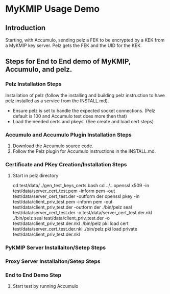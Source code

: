 # MyKMIP Usage Demo

## Introduction
Starting, with Accumulo, sending pelz a FEK to be encrypted by a KEK from a MyKMIP key server.  Pelz gets the FEK and the UID for the KEK.

## Steps for End to End demo of MyKMIP, Accumulo, and pelz. 

### Pelz Installation Steps
Installation of pelz (follow the installing and building pelz instruction to have pelz installed as a service from the INSTALL.md).
 * Ensure pelz is set to handle the expected socket connections. (Pelz default is 100 and Accumulo test does more then that)
 * Load the needed certs and pkeys. (See create and load cert steps)

### Accumulo and Accumulo Plugin Installation Steps 
1. Download the Accumulo source code.
2. Follow the Pelz plugin for Accumulo instructions in the INSTALL.md.

### Certificate and PKey Creation/Installation Steps
1.  Start in pelz directory

    cd test/data/ 
    ./gen_test_keys_certs.bash 
    cd ../.. 
    openssl x509 -in test/data/server_cert_test.pem -inform pem -out test/data/server_cert_test.der -outform der 
    openssl pkey -in test/data/client_priv_test.pem -inform pem -out test/data/client_priv_test.der -outform der 
    ./bin/pelz seal test/data/server_cert_test.der -o test/data/server_cert_test.der.nkl 
    ./bin/pelz seal test/data/client_priv_test.der -o test/data/client_priv_test.der.nkl 
    ./bin/pelz pki load cert test/data/server_cert_test.der.nkl 
    ./bin/pelz pki load private test/data/client_priv_test.der.nkl

### PyKMIP Server Installaiton/Setep Steps

### Proxy Server Installaiton/Setep Steps

### End to End Demo Step
1. Start test by running Accumulo

